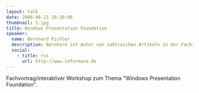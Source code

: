 ```yaml
---
layout: talk
date: 2008-06-23 18:30:00
thumbnail: 1.jpg
title: Windows Presentation Foundation
speaker:
  name: Bernhard Pichler
  description: Bernhard ist Autor von zahlreichen Artikeln in der Fachzeitschrift dotnetpro.
  social:
    - title: rss
      url: http://www.informare.de
---
```

Fachvortrag/interaktiver Workshop zum Thema "Windows Presentation Foundation".